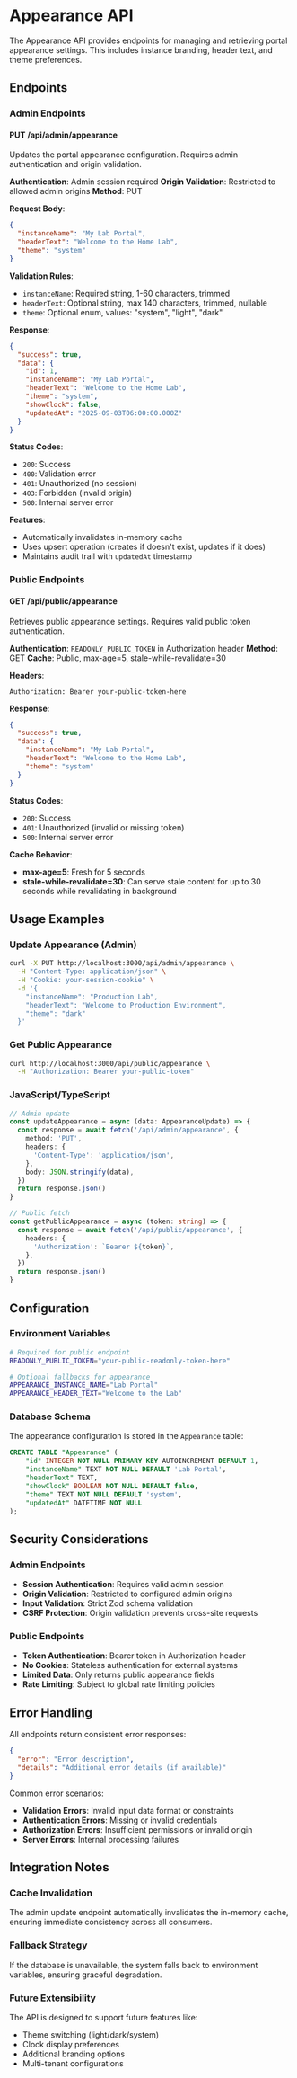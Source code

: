 # Appearance API

The Appearance API provides endpoints for managing and retrieving portal appearance settings. This includes instance branding, header text, and theme preferences.

## Endpoints

### Admin Endpoints

#### PUT /api/admin/appearance

Updates the portal appearance configuration. Requires admin authentication and origin validation.

**Authentication**: Admin session required
**Origin Validation**: Restricted to allowed admin origins
**Method**: PUT

**Request Body**:
```json
{
  "instanceName": "My Lab Portal",
  "headerText": "Welcome to the Home Lab",
  "theme": "system"
}
```

**Validation Rules**:
- `instanceName`: Required string, 1-60 characters, trimmed
- `headerText`: Optional string, max 140 characters, trimmed, nullable
- `theme`: Optional enum, values: "system", "light", "dark"

**Response**:
```json
{
  "success": true,
  "data": {
    "id": 1,
    "instanceName": "My Lab Portal",
    "headerText": "Welcome to the Home Lab",
    "theme": "system",
    "showClock": false,
    "updatedAt": "2025-09-03T06:00:00.000Z"
  }
}
```

**Status Codes**:
- `200`: Success
- `400`: Validation error
- `401`: Unauthorized (no session)
- `403`: Forbidden (invalid origin)
- `500`: Internal server error

**Features**:
- Automatically invalidates in-memory cache
- Uses upsert operation (creates if doesn't exist, updates if it does)
- Maintains audit trail with `updatedAt` timestamp

### Public Endpoints

#### GET /api/public/appearance

Retrieves public appearance settings. Requires valid public token authentication.

**Authentication**: `READONLY_PUBLIC_TOKEN` in Authorization header
**Method**: GET
**Cache**: Public, max-age=5, stale-while-revalidate=30

**Headers**:
```
Authorization: Bearer your-public-token-here
```

**Response**:
```json
{
  "success": true,
  "data": {
    "instanceName": "My Lab Portal",
    "headerText": "Welcome to the Home Lab",
    "theme": "system"
  }
}
```

**Status Codes**:
- `200`: Success
- `401`: Unauthorized (invalid or missing token)
- `500`: Internal server error

**Cache Behavior**:
- **max-age=5**: Fresh for 5 seconds
- **stale-while-revalidate=30**: Can serve stale content for up to 30 seconds while revalidating in background

## Usage Examples

### Update Appearance (Admin)

```bash
curl -X PUT http://localhost:3000/api/admin/appearance \
  -H "Content-Type: application/json" \
  -H "Cookie: your-session-cookie" \
  -d '{
    "instanceName": "Production Lab",
    "headerText": "Welcome to Production Environment",
    "theme": "dark"
  }'
```

### Get Public Appearance

```bash
curl http://localhost:3000/api/public/appearance \
  -H "Authorization: Bearer your-public-token"
```

### JavaScript/TypeScript

```typescript
// Admin update
const updateAppearance = async (data: AppearanceUpdate) => {
  const response = await fetch('/api/admin/appearance', {
    method: 'PUT',
    headers: {
      'Content-Type': 'application/json',
    },
    body: JSON.stringify(data),
  })
  return response.json()
}

// Public fetch
const getPublicAppearance = async (token: string) => {
  const response = await fetch('/api/public/appearance', {
    headers: {
      'Authorization': `Bearer ${token}`,
    },
  })
  return response.json()
}
```

## Configuration

### Environment Variables

```bash
# Required for public endpoint
READONLY_PUBLIC_TOKEN="your-public-readonly-token-here"

# Optional fallbacks for appearance
APPEARANCE_INSTANCE_NAME="Lab Portal"
APPEARANCE_HEADER_TEXT="Welcome to the Lab"
```

### Database Schema

The appearance configuration is stored in the `Appearance` table:

```sql
CREATE TABLE "Appearance" (
    "id" INTEGER NOT NULL PRIMARY KEY AUTOINCREMENT DEFAULT 1,
    "instanceName" TEXT NOT NULL DEFAULT 'Lab Portal',
    "headerText" TEXT,
    "showClock" BOOLEAN NOT NULL DEFAULT false,
    "theme" TEXT NOT NULL DEFAULT 'system',
    "updatedAt" DATETIME NOT NULL
);
```

## Security Considerations

### Admin Endpoints
- **Session Authentication**: Requires valid admin session
- **Origin Validation**: Restricted to configured admin origins
- **Input Validation**: Strict Zod schema validation
- **CSRF Protection**: Origin validation prevents cross-site requests

### Public Endpoints
- **Token Authentication**: Bearer token in Authorization header
- **No Cookies**: Stateless authentication for external systems
- **Limited Data**: Only returns public appearance fields
- **Rate Limiting**: Subject to global rate limiting policies

## Error Handling

All endpoints return consistent error responses:

```json
{
  "error": "Error description",
  "details": "Additional error details (if available)"
}
```

Common error scenarios:
- **Validation Errors**: Invalid input data format or constraints
- **Authentication Errors**: Missing or invalid credentials
- **Authorization Errors**: Insufficient permissions or invalid origin
- **Server Errors**: Internal processing failures

## Integration Notes

### Cache Invalidation
The admin update endpoint automatically invalidates the in-memory cache, ensuring immediate consistency across all consumers.

### Fallback Strategy
If the database is unavailable, the system falls back to environment variables, ensuring graceful degradation.

### Future Extensibility
The API is designed to support future features like:
- Theme switching (light/dark/system)
- Clock display preferences
- Additional branding options
- Multi-tenant configurations
